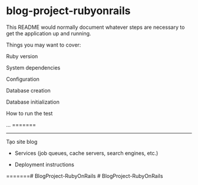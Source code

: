 # blog-project-rubyonrails
This README would normally document whatever steps are necessary to get the application up and running.

Things you may want to cover:

Ruby version

System dependencies

Configuration

Database creation

Database initialization

How to run the test

... =======

--------------------------------
Tạo site blog 

* Services (job queues, cache servers, search engines, etc.)

* Deployment instructions

=======#   B l o g P r o j e c t - R u b y O n R a i l s  
 #   B l o g P r o j e c t - R u b y O n R a i l s  
 